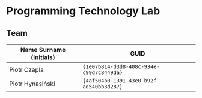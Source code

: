 # Programming Technology Lab

## Team

| Name Surname (initials) | GUID                                     |
| ----------------------- | ---------------------------------------- |
| Piotr Czapla            | `{1e07b814-d3d8-408c-934e-c99d7c8449da}` |
| Piotr Hynasiński        | `{4af504b0-1391-43e0-b92f-ad540bb3d287}` |
